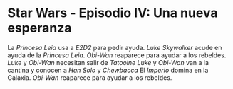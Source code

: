 # Star Wars - Episodio IV: Una nueva esperanza

La *Princesa Leia* usa a *E2D2* para pedir ayuda.
*Luke Skywalker* acude en ayuda de la *Princesa Leia*.
*Obi-Wan* reaparece para ayudar a los rebeldes.
*Luke* y *Obi-Wan* necesitan salir de *Tatooine*
*Luke* y *Obi-Wan* van a la cantina y conocen a *Han Solo* y *Chewbacca*
El *Imperio* domina en la Galaxia.
*Obi-Wan* reaparece para ayudar a los rebeldes.